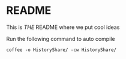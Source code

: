 README
====================

This is *THE* README where we put cool ideas

Run the following command to auto compile
````
coffee -o HistoryShare/ -cw HistoryShare/
````